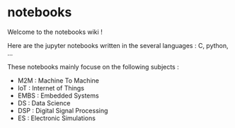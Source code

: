 # notebooks
Welcome to the notebooks wiki !

Here are the jupyter notebooks written in the several languages : C, python, ...

These notebooks mainly focuse on the following subjects :
  - M2M : Machine To Machine
  - IoT : Internet of Things
  - EMBS : Embedded Systems
  - DS : Data Science
  - DSP : Digital Signal Processing
  - ES : Electronic Simulations
